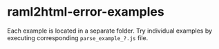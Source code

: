 # raml2html-error-examples

Each example is located in a separate folder.
Try individual examples by executing corresponding `parse_example_?.js` file.
